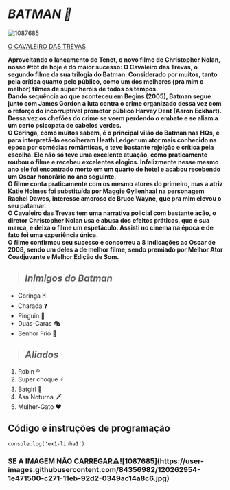 *<h1>  BATMAN 🦇</h1>*

![1087685](https://user-images.githubusercontent.com/84356982/120254526-6f024200-c260-11eb-831b-8766fca10b1c.jpg)


<a href="https://www.adorocinema.com/filmes/filme-115362/">O CAVALEIRO DAS TREVAS</a>

**Aproveitando o lançamento de Tenet, o novo filme de Christopher Nolan, nosso #tbt de hoje é do maior sucesso: O Cavaleiro das Trevas, o segundo filme da sua trilogia do Batman.  Considerado por muitos, tanto pela crítica quanto pelo público, como um dos melhores (pra mim o melhor) filmes de super heróis de todos os tempos.
<br>Dando sequência ao que aconteceu em Begins (2005), Batman segue junto com James Gordon a luta contra o crime organizado dessa vez com o reforço do incorruptível promotor público Harvey Dent (Aaron Eckhart). Dessa vez os chefões do crime se veem perdendo o embate e se aliam a um certo psicopata de cabelos verdes.
<br>O Coringa, como muitos sabem, é o principal vilão do Batman nas HQs, e para interpretá-lo escolheram Heath Ledger um ator mais conhecido na época por comédias românticas, e teve bastante rejeição e crítica pela escolha. Ele não só teve uma excelente atuação, como praticamente roubou o filme e recebeu excelentes elogios. Infelizmente nesse mesmo ano ele foi encontrado morto em um quarto de hotel e acabou recebendo um Oscar honorário no ano seguinte.
<br>O filme conta praticamente com os mesmo atores do primeiro, mas a atriz Katie Holmes foi substituída por Maggie Gyllenhaal na personagem Rachel Dawes, interesse amoroso de Bruce Wayne, que pra mim elevou o seu patamar.
<br>O Cavaleiro das Trevas tem uma narrativa policial com bastante ação, o diretor Christopher Nolan usa e abusa dos efeitos práticos, que é sua marca, e deixa o filme um espetáculo. Assisti no cinema na época e de fato foi uma experiência única. 
<br>O filme confirmou seu sucesso e concorreu a 8 indicações ao Oscar de 2008, sendo um deles a de melhor filme, sendo premiado por Melhor Ator Coadjuvante e Melhor Edição de Som.**


> ##  *Inimigos do Batman*
 + Coringa 🃏
 + Charada ❓
 + Pinguin 🐧
 + Duas-Caras 🎭
 + Senhor Frio 🧊

> ##  *Aliados*
  1. Robin ®️
  2. Super choque  ⚡    
  3. Batgirl 🦇
  4. Asa Noturna 🗡️
  5. Mulher-Gato ❤️
  
     
  ## Código e instruções de programação
 `console.log('ex1-linha1')`
   

<h3> SE A IMAGEM NÃO CARREGAR⚠️![1087685](https://user-images.githubusercontent.com/84356982/120262954-1e471500-c271-11eb-92d2-0349ac14a8c6.jpg)
</h3>

